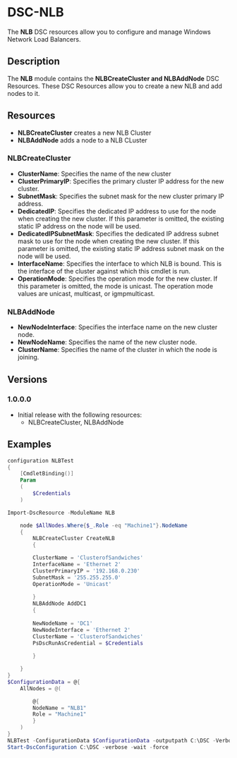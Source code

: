 # DSC-NLB

The **NLB** DSC resources allow you to configure and manage Windows Network Load Balancers.


## Description

The **NLB** module contains the **NLBCreateCluster and NLBAddNode** DSC Resources.
These DSC Resources allow you to create a new NLB and add nodes to it.

## Resources

* **NLBCreateCluster** creates a new NLB Cluster
* **NLBAddNode** adds a node to a NLB CLuster

### **NLBCreateCluster**

* **ClusterName**: Specifies the name of the new cluster
* **ClusterPrimaryIP**: Specifies the primary cluster IP address for the new cluster.
* **SubnetMask**: Specifies the subnet mask for the new cluster primary IP address.
* **DedicatedIP**: Specifies the dedicated IP address to use for the node when creating the new cluster. If this parameter is omitted, the existing static IP address on the node will be used.
* **DedicatedIPSubnetMask**: Specifies the dedicated IP address subnet mask to use for the node when creating the new cluster. If this parameter is omitted, the existing static IP address subnet mask on the node will be used.
* **InterfaceName**: Specifies the interface to which NLB is bound. This is the interface of the cluster against which this cmdlet is run.
* **OperationMode**: Specifies the operation mode for the new cluster. If this parameter is omitted, the mode is unicast. The operation mode values are unicast, multicast, or igmpmulticast.

### NLBAddNode

* **NewNodeInterface**: Specifies the interface name on the new cluster node. 
* **NewNodeName**: Specifies the name of the new cluster node.
* **ClusterName**: Specifies the name of the cluster in which the node is joining.

## Versions

### 1.0.0.0

* Initial release with the following resources:
    * NLBCreateCluster, NLBAddNode


## Examples

```powershell
configuration NLBTest
{
    [CmdletBinding()]
    Param
    (
        $Credentials
    )

Import-DscResource -ModuleName NLB

    node $AllNodes.Where{$_.Role -eq "Machine1"}.NodeName
    {
        NLBCreateCluster CreateNLB
        {

        ClusterName = 'ClusterofSandwiches'
        InterfaceName = 'Ethernet 2'
        ClusterPrimaryIP = '192.168.0.230'
        SubnetMask = '255.255.255.0'
        OperationMode = 'Unicast'
                  
        }
        NLBAddNode AddDC1
        {
        
        NewNodeName = 'DC1'
        NewNodeInterface = 'Ethernet 2'
        ClusterName = 'ClusterofSandwiches'
        PsDscRunAsCredential = $Credentials    
        
        }

    }
}
$ConfigurationData = @{
    AllNodes = @(

        @{  
        NodeName = "NLB1"
        Role = "Machine1"
        }
    )
}
NLBTest -ConfigurationData $ConfigurationData -outputpath C:\DSC -Verbose -Credentials (Get-Credential -Message "Credentials are required for adding nodes to NLB Clusters")
Start-DscConfiguration C:\DSC -verbose -wait -force
```

